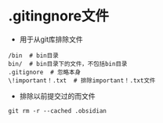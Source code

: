 # .gitingnore文件

- 用于从git库排除文件

```
/bin  # bin目录
bin/  # bin目录下的文件，不包括bin目录
.gitignore  # 忽略本身
\!important！.txt  # 排除important！.txt文件
```

- 排除以前提交过的而文件

```shell
git rm -r --cached .obsidian
```